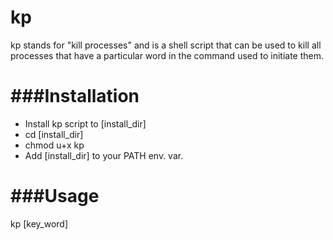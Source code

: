 kp
==

kp stands for "kill processes" and is a shell script that can be used to kill 
all processes that have a particular word in the command used to initiate them.

###Installation
===============

* Install kp script to [install_dir]
* cd [install_dir]
* chmod u+x kp
* Add [install_dir] to your PATH env. var.

###Usage
========

kp [key_word]



